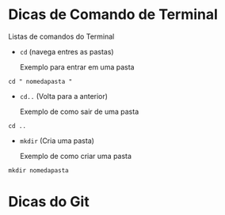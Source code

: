 # Dicas de Comando de Terminal

Listas de comandos do Terminal

- `cd` (navega entres as pastas)

  Exemplo para entrar em uma pasta

```
cd " nomedapasta "
```

- `cd..` (Volta para a anterior)

  Exemplo de como sair de uma pasta

```
cd ..
```

- `mkdir` (Cria uma pasta)

  Exemplo de como criar uma pasta

```
mkdir nomedapasta
```

# Dicas do Git
